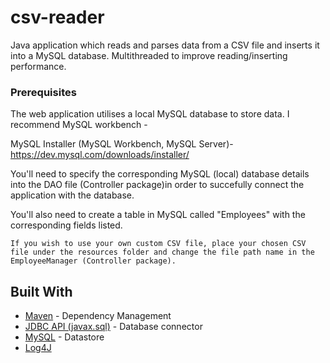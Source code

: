 # csv-reader
Java application which reads and parses data from a CSV file and inserts it into a MySQL database. Multithreaded to improve reading/inserting performance.

### Prerequisites
The web application utilises a local MySQL database to store data. I recommend MySQL workbench -

MySQL Installer (MySQL Workbench, MySQL Server)- https://dev.mysql.com/downloads/installer/

You'll need to specify the corresponding MySQL (local) database details into the DAO file (Controller package)in order to succefully connect the application with the database.

You'll also need to create a table in MySQL called "Employees" with the corresponding fields listed.

``
If you wish to use your own custom CSV file, place your chosen CSV file under the resources folder and change the file path name in the EmployeeManager (Controller package).
``

## Built With
* [Maven](https://maven.apache.org/) - Dependency Management
* [JDBC API (javax.sql)](https://docs.oracle.com/javase/8/docs/technotes/guides/jdbc/) - Database connector
* [MySQL](https://dev.mysql.com/downloads/installer/) - Datastore
* [Log4J](https://mvnrepository.com/artifact/log4j/log4j) 
